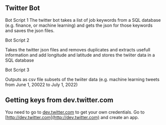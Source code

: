 
## Twitter Bot

Bot Script 1
The twitter bot  takes a list of job keywords from a SQL database (e.g. finance, or machine learning) and gets the json for those keywords and saves the json files.


Bot Script 2

Takes the twitter json files and removes duplicates and extracts usefull information and add longitude and latitude and stores the twiiter data in a SQL database

Bot Script 3

Outputs as csv file subsets of the twiiter data (e.g. machine learning tweets from June 1, 20022 to July 1, 2022)

## Getting keys from dev.twitter.com 

You need to go to [dev.twitter.com](http://dev.twitter.com) to get your own credentials. Go to [http://dev.twitter.com](http://dev.twitter.com) and create an app.   
